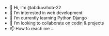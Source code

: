 - 👋 Hi, I’m @abduvahob-22
- 👀 I’m interested in web development
- 🌱 I’m currently learning Python Django
- 💞️ I’m looking to collaborate on codin & projects
- 📫 How to reach me ...

<!---
abduvahob-22/abduvahob-22 is a ✨ special ✨ repository because its `README.md` (this file) appears on your GitHub profile.
You can click the Preview link to take a look at your changes.
--->
